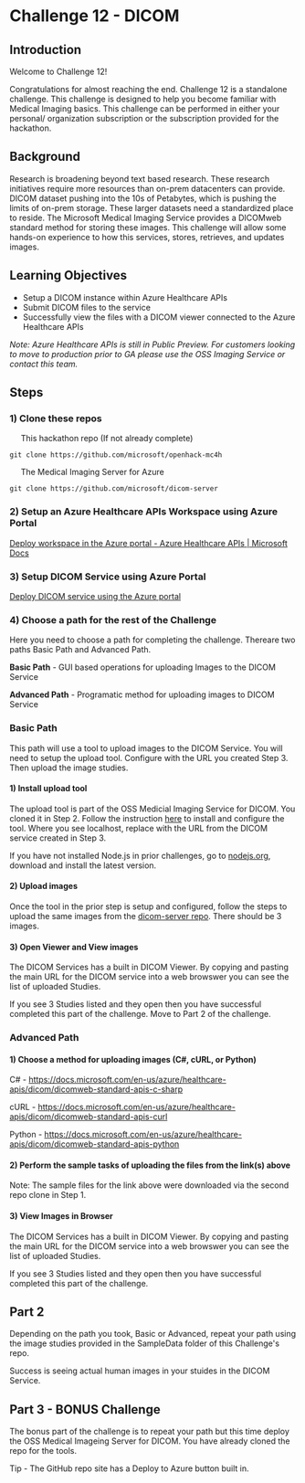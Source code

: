 # Challenge  12 - DICOM

## Introduction

Welcome to Challenge 12!

Congratulations for almost reaching the end. Challenge 12 is a standalone challenge. This challenge is designed to help you become familiar with Medical Imaging basics. This challenge can be performed in either your personal/ organization subscription or the subscription provided for the hackathon.

## Background

Research is broadening beyond text based research. These research initiatives require more resources than on-prem datacenters can provide. DICOM dataset pushing into the 10s of Petabytes, which is pushing the limits of on-prem storage. These larger datasets need a standardized place to reside. The Microsoft Medical Imaging Service provides a DICOMweb standard method for storing these images. This challenge will allow some hands-on experience to how this services, stores, retrieves, and updates images.

## Learning Objectives

- Setup a DICOM instance within Azure Healthcare APIs
- Submit DICOM files to the service
- Successfully view the files with a DICOM viewer connected to the Azure Healthcare APIs

*Note: Azure Healthcare APIs is still in Public Preview. For customers looking to move to production prior to GA please use the OSS Imaging Service or contact this team.*

## Steps

### 1) Clone these repos

&nbsp;&nbsp;&nbsp;&nbsp; This hackathon repo (If not already complete)

```azurecli
git clone https://github.com/microsoft/openhack-mc4h
```

&nbsp;&nbsp;&nbsp;&nbsp; The Medical Imaging Server for Azure

```azurecli
git clone https://github.com/microsoft/dicom-server
```


### 2) Setup an Azure Healthcare APIs Workspace using Azure Portal
 
 [Deploy workspace in the Azure portal - Azure Healthcare APIs | Microsoft Docs](https://docs.microsoft.com/en-us/azure/healthcare-apis/healthcare-apis-quickstart)


### 3) Setup DICOM Service using Azure Portal

[Deploy DICOM service using the Azure portal](https://docs.microsoft.com/en-us/azure/healthcare-apis/dicom/deploy-dicom-services-in-azure)

### 4) Choose a path for the rest of the Challenge

Here you need to choose a path for completing the challenge. Thereare two paths
Basic Path and Advanced Path.

**Basic Path** - GUI based operations for uploading Images to the DICOM Service

**Advanced Path** - Programatic method for uploading images to DICOM Service

### Basic Path

This path will use a tool to upload images to the DICOM Service. You will need to setup the upload tool. Configure with the URL you created Step 3. Then upload the image studies.

#### 1) Install upload tool

The upload tool is part of the OSS Medicial Imaging Service for DICOM. You cloned it in Step 2. Follow the instruction [here](https://github.com/microsoft/dicom-server/tree/main/tools/dicom-web-electron) to install and configure the tool. Where you see localhost, replace with the URL from the DICOM service created in Step 3.

If you have not installed Node.js in prior challenges, go to [nodejs.org](https://nodejs.org/), download and install the latest version.

#### 2) Upload images

Once the tool in the prior step is setup and configured, follow the steps to upload the same images from the [dicom-server repo](https://github.com/microsoft/dicom-server/tree/main/docs/dcms). There should be 3 images.

#### 3) Open Viewer and View images

The DICOM Services has a built in DICOM Viewer. By copying and pasting the main URL for the DICOM service into a web browswer you can see the list of uploaded Studies.

If you see 3 Studies listed and they open then you have successful completed this part of the challenge. Move to Part 2 of the challenge.

### Advanced Path

#### 1) Choose a method for uploading images (C#, cURL, or Python)

C# - https://docs.microsoft.com/en-us/azure/healthcare-apis/dicom/dicomweb-standard-apis-c-sharp

cURL - https://docs.microsoft.com/en-us/azure/healthcare-apis/dicom/dicomweb-standard-apis-curl

Python - https://docs.microsoft.com/en-us/azure/healthcare-apis/dicom/dicomweb-standard-apis-python

#### 2) Perform the sample tasks of uploading the files from the link(s) above

Note: The sample files for the link above were downloaded via the second repo clone in Step 1. 

#### 3) View Images in Browser

The DICOM Services has a built in DICOM Viewer. By copying and pasting the main URL for the DICOM service into a web browswer you can see the list of uploaded Studies.

If you see 3 Studies listed and they open then you have successful completed this part of the challenge.

## Part 2

Depending on the path you took, Basic or Advanced, repeat your path using the image studies provided in the SampleData folder of this Challenge's repo.

Success is seeing actual human images in your stuides in the DICOM Service.

## Part 3 - BONUS Challenge

The bonus part of the challenge is to repeat your path but this time deploy the OSS Medical Imageing Server for DICOM. You have already cloned the repo for the tools.

Tip - The GitHub repo site has a Deploy to Azure button built in.